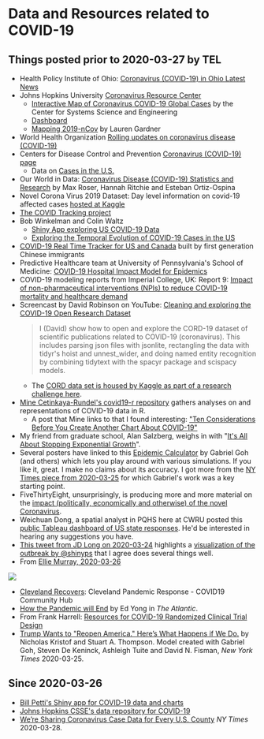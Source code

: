# Data and Resources related to COVID-19

## Things posted prior to 2020-03-27 by TEL

- Health Policy Institute of Ohio: [Coronavirus (COVID-19) in Ohio Latest News](https://www.healthpolicyohio.org/coronavirus-covid-19-in-ohio/)
- Johns Hopkins University [Coronavirus Resource Center](https://coronavirus.jhu.edu/)
    - [Interactive Map of Coronavirus COVID-19 Global Cases](https://coronavirus.jhu.edu/map.html) by the Center for Systems Science and Engineering
    - [Dashboard](https://www.arcgis.com/apps/opsdashboard/index.html#/bda7594740fd40299423467b48e9ecf6)
    - [Mapping 2019-nCov](https://systems.jhu.edu/research/public-health/ncov/) by Lauren Gardner
- World Health Organization [Rolling updates on coronavirus disease (COVID-19)](https://www.who.int/emergencies/diseases/novel-coronavirus-2019/events-as-they-happen)
- Centers for Disease Control and Prevention [Coronavirus (COVID-19) page](https://www.cdc.gov/coronavirus/2019-ncov/index.html)
    - Data on [Cases in the U.S.](https://www.cdc.gov/coronavirus/2019-ncov/cases-updates/cases-in-us.html)
- Our World in Data: [Coronavirus Disease (COVID-19) Statistics and Research](https://ourworldindata.org/coronavirus) by Max Roser, Hannah Ritchie and Esteban Ortiz-Ospina
- Novel Corona Virus 2019 Dataset: Day level information on covid-19 affected cases [hosted at Kaggle](https://www.kaggle.com/sudalairajkumar/novel-corona-virus-2019-dataset)
- [The COVID Tracking project](https://covidtracking.com/)
- Bob Winkelman and Colin Waltz
    - [Shiny App exploring US COVID-19 Data](https://rdwinkelman.shinyapps.io/US_COVID_Explorer/)
    - [Exploring the Temporal Evolution of COVID-19 Cases in the US](https://rpubs.com/rdwinkelman/covid19_us_spread_gif)
- [COVID-19 Real Time Tracker for US and Canada](https://coronavirus.1point3acres.com/en) built by first generation Chinese immigrants
- Predictive Healthcare team at University of Pennsylvania's School of Medicine: [COVID-19 Hospital Impact Model for Epidemics](http://penn-chime.phl.io/)
- COVID-19 modeling reports from Imperial College, UK: Report 9: [Impact of non-pharmaceutical interventions (NPIs) to reduce COVID-19 mortality and healthcare demand](https://www.imperial.ac.uk/mrc-global-infectious-disease-analysis/news--wuhan-coronavirus/)
- Screencast by David Robinson on YouTube: [Cleaning and exploring the COVID-19 Open Research Dataset](https://www.youtube.com/watch?v=-5HYdBq_PTM)
    > I (David) show how to open and explore the CORD-19 dataset of scientific publications related to COVID-19 (coronavirus). This includes parsing json files with jsonlite, rectangling the data with tidyr's hoist and unnest_wider, and doing named entity recognition by combining tidytext with the spacyr package and scispacy models.
    - The [CORD data set is housed by Kaggle as part of a research challenge here](https://www.kaggle.com/allen-institute-for-ai/CORD-19-research-challenge).
- [Mine Cetinkaya-Rundel's covid19-r repository](https://github.com/mine-cetinkaya-rundel/covid19-r/blob/master/README.md) gathers analyses on and representations of COVID-19 data in R.
    - A post that Mine links to that I found interesting: ["Ten Considerations Before You Create Another Chart About COVID-19"](https://medium.com/nightingale/ten-considerations-before-you-create-another-chart-about-covid-19-27d3bd691be8)
- My friend from graduate school, Alan Salzberg, weighs in with "[It's All About Stopping Exponential Growth](https://salthillstatistics.com/posts/59)".
- Several posters have linked to this [Epidemic Calculator](http://gabgoh.github.io/COVID/index.html) by Gabriel Goh (and others) which lets you play around with various simulations. If you like it, great. I make no claims about its accuracy. I got more from the [NY Times piece from 2020-03-25](https://www.nytimes.com/interactive/2020/03/25/opinion/coronavirus-trump-reopen-america.html) for which Gabriel's work was a key starting point.
- FiveThirtyEight, unsurprisingly, is producing more and more material on the [impact (politically, economically and otherwise) of the novel Coronavirus](https://fivethirtyeight.com/tag/coronavirus/).
- Weichuan Dong, a spatial analyst in PQHS here at CWRU posted this [public Tableau dashboard of US state responses](https://public.tableau.com/profile/weichuan.dong#!/vizhome/USGovernorsResponsesonCoronavirus/GovernorTwitter). He'd be interested in hearing any suggestions you have.
- [This tweet from JD Long on 2020-03-24](https://twitter.com/CMastication/status/1242392769127157761?s=20) highlights a [visualization of the outbreak by @shinyps](https://twitter.com/shinyps1/status/1242324692620345345/photo/1) that I agree does several things well.
- From [Ellie Murray, 2020-03-26](https://twitter.com/EpiEllie/status/1243170268568264704)

![](https://github.com/THOMASELOVE/2020-432/blob/master/classes/class17/figures/murray_2020-03-26.png)

- [Cleveland Recovers](https://cleveland.recovers.org/): Cleveland Pandemic Response - COVID19 Community Hub
- [How the Pandemic will End](https://www.theatlantic.com/health/archive/2020/03/how-will-coronavirus-end/608719/) by Ed Yong in *The Atlantic*.
- From Frank Harrell: [Resources for COVID-19 Randomized Clinical Trial Design](http://hbiostat.org/proj/covid19/)
- [Trump Wants to "Reopen America." Here’s What Happens if We Do.](https://www.nytimes.com/interactive/2020/03/25/opinion/coronavirus-trump-reopen-america.html) by Nicholas Kristof and Stuart A. Thompson. Model created with Gabriel Goh, Steven De Keninck, Ashleigh Tuite and David N. Fisman, *New York Times* 2020-03-25.

## Since 2020-03-26

- [Bill Petti's Shiny app for COVID-19 data and charts](https://billpetti.shinyapps.io/covid_19_country_state_dashboard/)
- [Johns Hopkins CSSE's data repository for COVID-19](https://github.com/CSSEGISandData/COVID-19)
- [We’re Sharing Coronavirus Case Data for Every U.S. County](https://www.nytimes.com/article/coronavirus-county-data-us.html) *NY Times* 2020-03-28.
